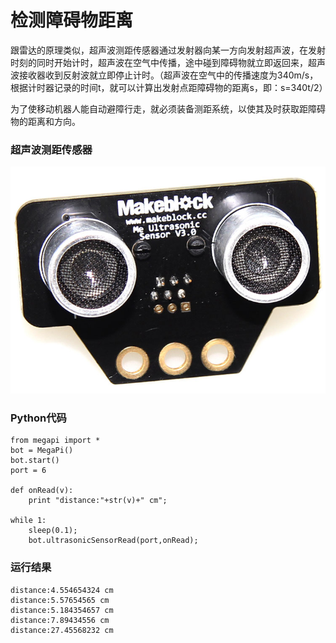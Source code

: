 # 检测障碍物距离

跟雷达的原理类似，超声波测距传感器通过发射器向某一方向发射超声波，在发射时刻的同时开始计时，超声波在空气中传播，途中碰到障碍物就立即返回来，超声波接收器收到反射波就立即停止计时。（超声波在空气中的传播速度为340m/s，根据计时器记录的时间t，就可以计算出发射点距障碍物的距离s，即：s=340t/2）

为了使移动机器人能自动避障行走，就必须装备测距系统，以使其及时获取距障碍物的距离和方向。


### 超声波测距传感器

![ultrasonic](ultrasonic.jpg)

### Python代码
```
from megapi import *
bot = MegaPi()
bot.start()
port = 6

def onRead(v):
	print "distance:"+str(v)+" cm";
    
while 1:
    sleep(0.1);
    bot.ultrasonicSensorRead(port,onRead);

```

### 运行结果
```
distance:4.554654324 cm
distance:5.57654565 cm
distance:5.184354657 cm
distance:7.89434556 cm
distance:27.45568232 cm
```
